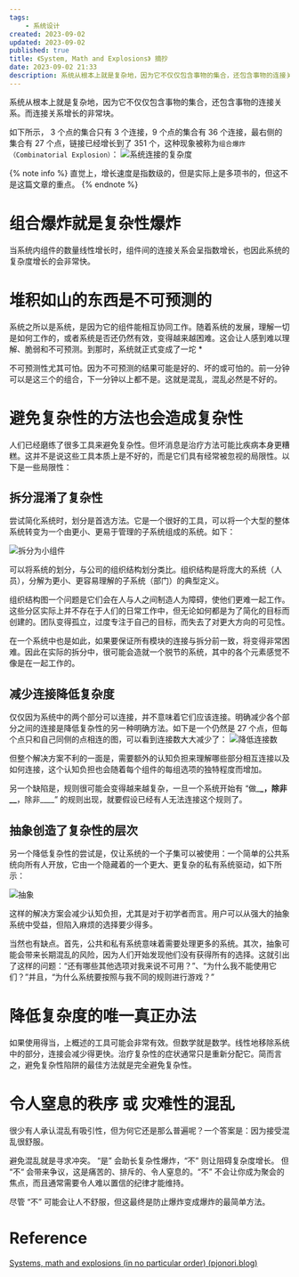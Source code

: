 ```yaml
---
tags:
    - 系统设计
created: 2023-09-02
updated: 2023-09-02
published: true
title: 《System, Math and Explosions》 摘抄
date: 2023-09-02 21:33 
description: 系统从根本上就是复杂地，因为它不仅仅包含事物的集合，还包含事物的连接关系。而连接关系增长的非常快。</br> 随着系统的发展，理解一切是如何工作的，或者系统是否还仍然有效，变得越来越困难。这会让人感到难以理解、脆弱和不可预测。到那时，系统就正式变成了一坨 * </br> 如果使用得当，上概述的工具可能会非常有效。但数学就是数学。线性地移除系统中的部分，连接会减少得更快。治疗复杂性的症状通常只是重新分配它。简而言之，避免复杂性陷阱的最佳方法就是完全避免复杂性。
---
```


系统从根本上就是复杂地，因为它不仅仅包含事物的集合，还包含事物的连接关系。而连接关系增长的非常块。

如下所示， 3 个点的集合只有 3 个连接，9 个点的集合有 36 个连接，最右侧的集合有 27 个点，链接已经增长到了 351 个，这种现象被称为`组合爆炸（Combinatorial Explosion）`：
![系统连接的复杂度](/system,_math_and_explosions/image-20230902151352.png)

{% note info %}
直觉上，增长速度是指数级的，但是实际上是多项书的，但这不是这篇文章的重点。
{% endnote %}

# 组合爆炸就是复杂性爆炸

当系统内组件的数量线性增长时，组件间的连接关系会呈指数增长，也因此系统的复杂度增长的会非常快。

# 堆积如山的东西是不可预测的

系统之所以是系统，是因为它的组件能相互协同工作。随着系统的发展，理解一切是如何工作的，或者系统是否还仍然有效，变得越来越困难。这会让人感到难以理解、脆弱和不可预测。到那时，系统就正式变成了一坨 \*

不可预测性尤其可怕。因为不可预测的结果可能是好的、坏的或可怕的。前一分钟可以是这三个的组合，下一分钟以上都不是。这就是混乱，混乱必然是不好的。

# 避免复杂性的方法也会造成复杂性

人们已经磨练了很多工具来避免复杂性。但坏消息是治疗方法可能比疾病本身更糟糕。这并不是说这些工具本质上是不好的，而是它们具有经常被忽视的局限性。以下是一些局限性：

## 拆分混淆了复杂性

尝试简化系统时，划分是首选方法。它是一个很好的工具，可以将一个大型的整体系统转变为一个由更小、更易于管理的子系统组成的系统。如下：

![拆分为小组件](/system,_math_and_explosions/image-20230902153548.png)

可以将系统的划分，与公司的组织结构划分类比。组织结构是将庞大的系统（人员），分解为更小、更容易理解的子系统（部门）的典型定义。

组织结构图一个问题是它们会在人与人之间制造人为障碍，使他们更难一起工作。这些分区实际上并不存在于人们的日常工作中，但无论如何都是为了简化的目标而创建的。团队变得孤立，过度专注于自己的目标，而失去了对更大方向的可见性。

在一个系统中也是如此，如果要保证所有模块的连接与拆分前一致，将变得非常困难。因此在实际的拆分中，很可能会造就一个脱节的系统，其中的各个元素感觉不像是在一起工作的。

## 减少连接降低复杂度

仅仅因为系统中的两个部分可以连接，并不意味着它们应该连接。明确减少各个部分之间的连接是降低复杂性的另一种明确方法。如下是一个仍然是 27 个点，但每个点只和自己同侧的点相连的图，可以看到连接数大大减少了：
![降低连接数](/system,_math_and_explosions/image-20230902154148.png)

但整个解决方案不利的一面是，需要额外的认知负担来理解哪些部分相互连接以及如何连接，这个认知负担也会随着每个组件的每组选项的独特程度而增加。

另一个缺陷是，规则很可能会变得越来越复杂，一旦一个系统开始有 “做\_**\_，除非\_\_**，除非\_\_\_\_” 的规则出现，就要假设已经有人无法连接这个规则了。

## 抽象创造了复杂性的层次

另一个降低复杂性的尝试是，仅让系统的一个子集可以被使用：一个简单的公共系统向所有人开放，它由一个隐藏着的一个更大、更复杂的私有系统驱动，如下所示：

![抽象](/system,_math_and_explosions/image-20230902154624.png)

这样的解决方案会减少认知负担，尤其是对于初学者而言。用户可以从强大的抽象系统中受益，但陷入麻烦的选择要少得多。

当然也有缺点。首先，公共和私有系统意味着需要处理更多的系统。其次，抽象可能会带来长期混乱的风险，因为人们开始发现他们没有获得所有的选择。这就引出了这样的问题：“还有哪些其他选项对我来说不可用？”、“为什么我不能使用它们？”并且，“为什么系统要按照与我不同的规则进行游戏？”

# 降低复杂度的唯一真正办法

如果使用得当，上概述的工具可能会非常有效。但数学就是数学。线性地移除系统中的部分，连接会减少得更快。治疗复杂性的症状通常只是重新分配它。简而言之，避免复杂性陷阱的最佳方法就是完全避免复杂性。

# 令人窒息的秩序 或 灾难性的混乱

很少有人承认混乱有吸引性，但为何它还是那么普遍呢？一个答案是：因为接受混乱很舒服。

避免混乱就是寻求冲突。 “是” 会助长复杂性爆炸，“不” 则让阻碍复杂度增长。 但 “不“ 会带来争议，这是痛苦的、排斥的、令人窒息的。“不” 不会让你成为聚会的焦点，而且通常需要令人难以置信的纪律才能维持。

尽管 “不” 可能会让人不舒服，但这最终是防止爆炸变成爆炸的最简单方法。

# Reference

[Systems, math and explosions (in no particular order) (pjonori.blog)](https://pjonori.blog/posts/systems-math-explosions/)
